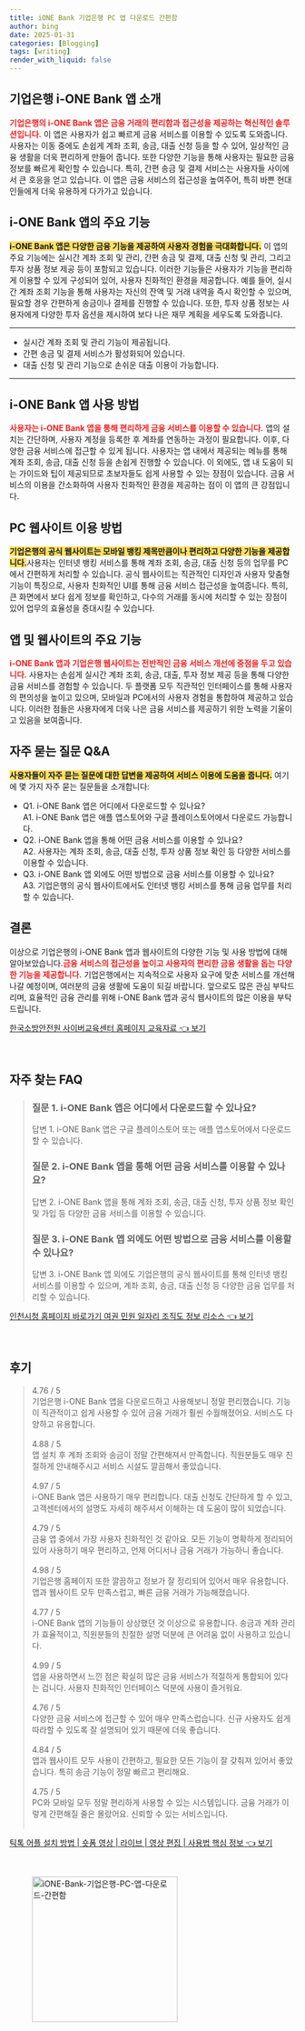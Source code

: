 ```yaml
---
title: iONE Bank 기업은행 PC 앱 다운로드 간편함
author: bing
date: 2025-01-31
categories: [Blogging]
tags: [writing]
render_with_liquid: false
---
```



<h2 id='i-one-bank-앱소개'>기업은행 i-ONE Bank 앱 소개</h2>

<p><b><span style="color: #ee2323;">기업은행의 i-ONE Bank 앱은 금융 거래의 편리함과 접근성을 제공하는 혁신적인 솔루션입니다.</span></b> 이 앱은 사용자가 쉽고 빠르게 금융 서비스를 이용할 수 있도록 도와줍니다. 사용자는 이동 중에도 손쉽게 계좌 조회, 송금, 대출 신청 등을 할 수 있어, 일상적인 금융 생활을 더욱 편리하게 만들어 줍니다. 또한 다양한 기능을 통해 사용자는 필요한 금융 정보를 빠르게 확인할 수 있습니다. 특히, 간편 송금 및 결제 서비스는 사용자들 사이에서 큰 호응을 얻고 있습니다. 이 앱은 금융 서비스의 접근성을 높여주어, 특히 바쁜 현대인들에게 더욱 유용하게 다가가고 있습니다.</p>

<h2 id='앱주요기능'>i-ONE Bank 앱의 주요 기능</h2>

<p><b><span style="background-color: #ffe066;">i-ONE Bank 앱은 다양한 금융 기능을 제공하여 사용자 경험을 극대화합니다.</span></b> 이 앱의 주요 기능에는 실시간 계좌 조회 및 관리, 간편 송금 및 결제, 대출 신청 및 관리, 그리고 투자 상품 정보 제공 등이 포함되고 있습니다. 이러한 기능들은 사용자가 기능을 편리하게 이용할 수 있게 구성되어 있어, 사용자 친화적인 환경을 제공합니다. 예를 들어, 실시간 계좌 조회 기능을 통해 사용자는 자신의 잔액 및 거래 내역을 즉시 확인할 수 있으며, 필요할 경우 간편하게 송금이나 결제를 진행할 수 있습니다. 또한, 투자 상품 정보는 사용자에게 다양한 투자 옵션을 제시하여 보다 나은 재무 계획을 세우도록 도와줍니다.</p>

<hr />

<ul>
    <li>실시간 계좌 조회 및 관리 기능이 제공됩니다.</li>
    <li>간편 송금 및 결제 서비스가 활성화되어 있습니다.</li>
    <li>대출 신청 및 관리 기능으로 손쉬운 대출 이용이 가능합니다.</li>
</ul>

<hr />

<h2 id='앱사용방법'>i-ONE Bank 앱 사용 방법</h2>

<p><b><span style="color: #ee2323;">사용자는 i-ONE Bank 앱을 통해 편리하게 금융 서비스를 이용할 수 있습니다.</span></b> 앱의 설치는 간단하며, 사용자 계정을 등록한 후 계좌를 연동하는 과정이 필요합니다. 이후, 다양한 금융 서비스에 접근할 수 있게 됩니다. 사용자는 앱 내에서 제공되는 메뉴를 통해 계좌 조회, 송금, 대출 신청 등을 손쉽게 진행할 수 있습니다. 이 외에도, 앱 내 도움이 되는 가이드와 팁이 제공되므로 초보자들도 쉽게 사용할 수 있는 장점이 있습니다. 금융 서비스의 이용을 간소화하여 사용자 친화적인 환경을 제공하는 점이 이 앱의 큰 강점입니다.</p>

<h2 id='기업은행-웹사이트'>PC 웹사이트 이용 방법</h2>

<p><b><span style="background-color: #ffe066;">기업은행의 공식 웹사이트는 모바일 뱅킹 제목만큼이나 편리하고 다양한 기능을 제공합니다.</span></b>사용자는 인터넷 뱅킹 서비스를 통해 계좌 조회, 송금, 대출 신청 등의 업무를 PC에서 간편하게 처리할 수 있습니다. 공식 웹사이트는 직관적인 디자인과 사용자 맞춤형 기능이 특징으로, 사용자 친화적인 UI를 통해 금융 서비스 접근성을 높여줍니다. 특히, 큰 화면에서 보다 쉽게 정보를 확인하고, 다수의 거래를 동시에 처리할 수 있는 장점이 있어 업무의 효율성을 증대시킬 수 있습니다.</p>

<h2 id='앱과웹사이트의주요기능'>앱 및 웹사이트의 주요 기능</h2>

<p><b><span style="color: #ee2323;">i-ONE Bank 앱과 기업은행 웹사이트는 전반적인 금융 서비스 개선에 중점을 두고 있습니다.</span></b> 사용자는 손쉽게 실시간 계좌 조회, 송금, 대출, 투자 정보 제공 등을 통해 다양한 금융 서비스를 경험할 수 있습니다. 두 플랫폼 모두 직관적인 인터페이스를 통해 사용자의 편의성을 높이고 있으며, 모바일과 PC에서의 사용자 경험을 통합하여 제공하고 있습니다. 이러한 점들은 사용자에게 더욱 나은 금융 서비스를 제공하기 위한 노력을 기울이고 있음을 보여줍니다.</p>

<h2 id='자주묻는질문'>자주 묻는 질문 Q&A</h2>

<p><b><span style="background-color: #ffe066;">사용자들이 자주 묻는 질문에 대한 답변을 제공하여 서비스 이용에 도움을 줍니다.</span></b> 여기에 몇 가지 자주 묻는 질문들을 소개합니다:</p>

<ul>
    <li>Q1. i-ONE Bank 앱은 어디에서 다운로드할 수 있나요?<br> A1. i-ONE Bank 앱은 애플 앱스토어와 구글 플레이스토어에서 다운로드 가능합니다.</li>
    <li>Q2. i-ONE Bank 앱을 통해 어떤 금융 서비스를 이용할 수 있나요?<br> A2. 사용자는 계좌 조회, 송금, 대출 신청, 투자 상품 정보 확인 등 다양한 서비스를 이용할 수 있습니다.</li>
    <li>Q3. i-ONE Bank 앱 외에도 어떤 방법으로 금융 서비스를 이용할 수 있나요?<br> A3. 기업은행의 공식 웹사이트에서도 인터넷 뱅킹 서비스를 통해 금융 업무를 처리할 수 있습니다.</li>
</ul>

<h2 id='결론'>결론</h2>

<p>이상으로 기업은행의 i-ONE Bank 앱과 웹사이트의 다양한 기능 및 사용 방법에 대해 알아보았습니다.<b><span style="color: #ee2323;">금융 서비스의 접근성을 높이고 사용자의 편리한 금융 생활을 돕는 다양한 기능을 제공합니다.</span></b> 기업은행에서는 지속적으로 사용자 요구에 맞춘 서비스를 개선해 나갈 예정이며, 여러분의 금융 생활에 도움이 되길 바랍니다. 앞으로도 많은 관심 부탁드리며, 효율적인 금융 관리를 위해 i-ONE Bank 앱과 공식 웹사이트의 많은 이용을 부탁드립니다.</p>


<p><a class="click-button" title="한국소방안전원 사이버교육센터 홈페이지 교육자료" href="https://yellowplanner.github.io/posts/%ED%95%9C%EA%B5%AD%EC%86%8C%EB%B0%A9%EC%95%88%EC%A0%84%EC%9B%90-%EC%82%AC%EC%9D%B4%EB%B2%84%EA%B5%90%EC%9C%A1%EC%84%BC%ED%84%B0-%ED%99%88%ED%8E%98%EC%9D%B4%EC%A7%80-%EA%B5%90%EC%9C%A1%EC%9E%90%EB%A3%8C/" rel="dofollow">한국소방안전원 사이버교육센터 홈페이지 교육자료 👈 보기</a></p><br>
<h2 id='자주_찾는_FAQ'>자주 찾는 FAQ</h2>
<div itemscope="" itemtype="https://schema.org/FAQPage"> 
<blockquote> 
<div itemscope="" itemprop="mainEntity" itemtype="https://schema.org/Question"> 
<h3 itemprop="name">질문 1. i-ONE Bank 앱은 어디에서 다운로드할 수 있나요?</h3> 
<div itemscope="" itemprop="acceptedAnswer" itemtype="https://schema.org/Answer"> 
<span itemprop="text"> 
<p>답변 1. i-ONE Bank 앱은 구글 플레이스토어 또는 애플 앱스토어에서 다운로드할 수 있습니다.</p> 
</span> 
</div> 
</div> 

<div itemscope="" itemprop="mainEntity" itemtype="https://schema.org/Question"> 
<h3 itemprop="name">질문 2. i-ONE Bank 앱을 통해 어떤 금융 서비스를 이용할 수 있나요?</h3> 
<div itemscope="" itemprop="acceptedAnswer" itemtype="https://schema.org/Answer"> 
<span itemprop="text"> 
<p>답변 2. i-ONE Bank 앱을 통해 계좌 조회, 송금, 대출 신청, 투자 상품 정보 확인 및 가입 등 다양한 금융 서비스를 이용할 수 있습니다.</p> 
</span> 
</div> 
</div> 

<div itemscope="" itemprop="mainEntity" itemtype="https://schema.org/Question"> 
<h3 itemprop="name">질문 3. i-ONE Bank 앱 외에도 어떤 방법으로 금융 서비스를 이용할 수 있나요?</h3> 
<div itemscope="" itemprop="acceptedAnswer" itemtype="https://schema.org/Answer"> 
<span itemprop="text"> 
<p>답변 3. i-ONE Bank 앱 외에도 기업은행의 공식 웹사이트를 통해 인터넷 뱅킹 서비스를 이용할 수 있으며, 계좌 조회, 송금, 대출 신청 등 다양한 금융 업무를 처리할 수 있습니다.</p> 
</span> 
</div> 
</div> 
</blockquote> 
</div>
<p><a class="click-button" title="인천시청 홈페이지 바로가기 여권 민원 일자리 조직도 정보 리소스" href="https://yellowplanner.github.io/posts/%EC%9D%B8%EC%B2%9C%EC%8B%9C%EC%B2%AD-%ED%99%88%ED%8E%98%EC%9D%B4%EC%A7%80-%EB%B0%94%EB%A1%9C%EA%B0%80%EA%B8%B0-%EC%97%AC%EA%B6%8C-%EB%AF%BC%EC%9B%90-%EC%9D%BC%EC%9E%90%EB%A6%AC-%EC%A1%B0%EC%A7%81%EB%8F%84-%EC%A0%95%EB%B3%B4-%EB%A6%AC%EC%86%8C%EC%8A%A4/" rel="dofollow">인천시청 홈페이지 바로가기 여권 민원 일자리 조직도 정보 리소스 👈 보기</a></p><br>
<h2 id='후기'>후기</h2>
<div itemscope itemtype="https://schema.org/Product">
  <blockquote>
  <div itemprop="review" itemscope itemtype="https://schema.org/Review">
      <div itemprop="reviewRating" itemscope itemtype="https://schema.org/Rating"> <span itemprop="ratingValue">4.76</span> / <span itemprop="bestRating">5</span> </div>
      <span itemprop="reviewBody">기업은행 i-ONE Bank 앱을 다운로드하고 사용해보니 정말 편리했습니다. 기능이 직관적이고 쉽게 사용할 수 있어 금융 거래가 훨씬 수월해졌어요. 서비스도 다양하고 유용합니다.</span>
  </div>
  <br>
  <div itemprop="review" itemscope itemtype="https://schema.org/Review">
      <div itemprop="reviewRating" itemscope itemtype="https://schema.org/Rating"> <span itemprop="ratingValue">4.88</span> / <span itemprop="bestRating">5</span> </div>
      <span itemprop="reviewBody">앱 설치 후 계좌 조회와 송금이 정말 간편해져서 만족합니다. 직원분들도 매우 친절하게 안내해주시고 서비스 시설도 깔끔해서 좋았습니다.</span>
  </div>
  <br>
  <div itemprop="review" itemscope itemtype="https://schema.org/Review">
      <div itemprop="reviewRating" itemscope itemtype="https://schema.org/Rating"> <span itemprop="ratingValue">4.97</span> / <span itemprop="bestRating">5</span> </div>
      <span itemprop="reviewBody">i-ONE Bank 앱은 사용하기 매우 편리합니다. 대출 신청도 간단하게 할 수 있고, 고객센터에서의 설명도 자세히 해주셔서 이해하는 데 도움이 많이 되었습니다.</span>
  </div>
  <br>
  <div itemprop="review" itemscope itemtype="https://schema.org/Review">
      <div itemprop="reviewRating" itemscope itemtype="https://schema.org/Rating"> <span itemprop="ratingValue">4.79</span> / <span itemprop="bestRating">5</span> </div>
      <span itemprop="reviewBody">금융 앱 중에서 가장 사용자 친화적인 것 같아요. 모든 기능이 명확하게 정리되어 있어 사용하기 매우 편리하고, 언제 어디서나 금융 거래가 가능하니 좋습니다.</span>
  </div>
  <br>
  <div itemprop="review" itemscope itemtype="https://schema.org/Review">
      <div itemprop="reviewRating" itemscope itemtype="https://schema.org/Rating"> <span itemprop="ratingValue">4.98</span> / <span itemprop="bestRating">5</span> </div>
      <span itemprop="reviewBody">기업은행 홈페이지 또한 깔끔하고 정보가 잘 정리되어 있어서 매우 유용합니다. 앱과 웹사이트 모두 만족스럽고, 빠른 금융 거래가 가능해졌습니다.</span>
  </div>
  <br>
  <div itemprop="review" itemscope itemtype="https://schema.org/Review">
      <div itemprop="reviewRating" itemscope itemtype="https://schema.org/Rating"> <span itemprop="ratingValue">4.77</span> / <span itemprop="bestRating">5</span> </div>
      <span itemprop="reviewBody">i-ONE Bank 앱의 기능들이 상상했던 것 이상으로 유용합니다. 송금과 계좌 관리가 효율적이고, 직원분들의 친절한 설명 덕분에 큰 어려움 없이 사용하고 있습니다.</span>
  </div>
  <br>
  <div itemprop="review" itemscope itemtype="https://schema.org/Review">
      <div itemprop="reviewRating" itemscope itemtype="https://schema.org/Rating"> <span itemprop="ratingValue">4.99</span> / <span itemprop="bestRating">5</span> </div>
      <span itemprop="reviewBody">앱을 사용하면서 느낀 점은 확실히 많은 금융 서비스가 적절하게 통합되어 있다는 겁니다. 사용자 친화적인 인터페이스 덕분에 사용이 즐거워요.</span>
  </div>
  <br>
  <div itemprop="review" itemscope itemtype="https://schema.org/Review">
      <div itemprop="reviewRating" itemscope itemtype="https://schema.org/Rating"> <span itemprop="ratingValue">4.76</span> / <span itemprop="bestRating">5</span> </div>
      <span itemprop="reviewBody">다양한 금융 서비스에 접근할 수 있어 매우 만족스럽습니다. 신규 사용자도 쉽게 따라할 수 있도록 잘 설명되어 있기 때문에 더욱 좋습니다.</span>
  </div>
  <br>
  <div itemprop="review" itemscope itemtype="https://schema.org/Review">
      <div itemprop="reviewRating" itemscope itemtype="https://schema.org/Rating"> <span itemprop="ratingValue">4.84</span> / <span itemprop="bestRating">5</span> </div>
      <span itemprop="reviewBody">앱과 웹사이트 모두 사용이 간편하고, 필요한 모든 기능이 잘 갖춰져 있어서 좋았습니다. 특히 송금 기능이 정말 빠르고 편리해요.</span>
  </div>
  <br>
  <div itemprop="review" itemscope itemtype="https://schema.org/Review">
      <div itemprop="reviewRating" itemscope itemtype="https://schema.org/Rating"> <span itemprop="ratingValue">4.75</span> / <span itemprop="bestRating">5</span> </div>
      <span itemprop="reviewBody">PC와 모바일 모두 정말 편리하게 사용할 수 있는 시스템입니다. 금융 거래가 이렇게 간편해질 줄은 몰랐어요. 신뢰할 수 있는 서비스입니다.</span>
  </div>
  <br>
  </blockquote>
</div>
<p><a class="click-button" title="틱톡 어플 설치 방법 | 숏폼 영상 | 라이브 | 영상 편집 | 사용법 핵심 정보" href="https://yellowplanner.github.io/posts/%ED%8B%B1%ED%86%A1-%EC%96%B4%ED%94%8C-%EC%84%A4%EC%B9%98-%EB%B0%A9%EB%B2%95-%EC%88%8F%ED%8F%BC-%EC%98%81%EC%83%81-%EB%9D%BC%EC%9D%B4%EB%B8%8C-%EC%98%81%EC%83%81-%ED%8E%B8%EC%A7%91-%EC%82%AC%EC%9A%A9%EB%B2%95-%ED%95%B5%EC%8B%AC-%EC%A0%95%EB%B3%B4/" rel="dofollow">틱톡 어플 설치 방법 | 숏폼 영상 | 라이브 | 영상 편집 | 사용법 핵심 정보 👈 보기</a></p><br>
<figure class="image"><img src="https://yellowplanner.github.io/assets/img/thumbnail/iONE-Bank-기업은행-PC-앱-다운로드-간편함.webp" alt="iONE-Bank-기업은행-PC-앱-다운로드-간편함" width="256" height="256"></figure>